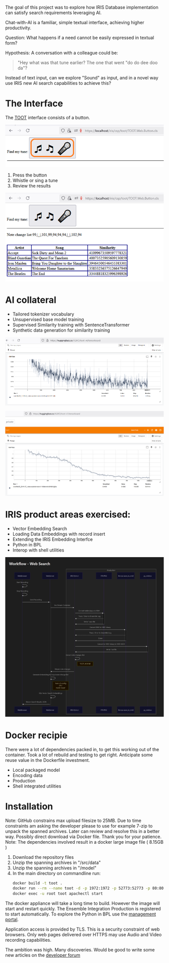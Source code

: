 The goal of this project was to explore how IRIS Database implementation can satisfy search requirements leveraging AI.

Chat-with-AI is a familiar, simple textual interface, achieving higher productivity.

Question: What happens if a need cannot be easily expressed in textual form?

Hypothesis: 
A conversation with a colleague could be:
> "Hey what was that tune earlier?
> The one that went "do do dee doo da"?

Instead of text input, can we explore "Sound" as input, and in a novel way use IRIS new AI search capabilities to achieve this?

# The Interface
The [TOOT](https://localhost/iris/csp/toot/TOOT.Web.Button.cls) interface consists of a button.

![TOOT Interface](imgs/HoldButtonToRecord.png)

1. Press the button
2. Whistle or sing a tune
3. Review the results

![Results](imgs/SearchResults.png)

# AI collateral
* Tailored tokenizer vocabulary
* Unsupervised base model training
* Supervised Similarity training with SentenceTransformer
* Synthetic data generation for similarity training

![TensorBoard SentenceTransformer](imgs/tensorboard.png)

![TensorBoard Unsupervised](imgs/tensorboard1.png)

# IRIS product areas exercised:
* Vector Embedding Search
* Loading Data Embeddings with record insert
* Extending the IRIS Embedding Interfce
* Python in BPL
* Interop with shell utilities

![SearchWorkflow](imgs/SearchWorkflow.png)

# Docker recipie
There were a lot of dependencies packed in, to get this working out of the container.
Took a lot of rebuild and testing to get right.
Anticipate some reuse value in the Dockerfile investment.
* Local packaged model
* Encoding data
* Production
* Shell integrated utilities

# Installation
Note: GitHub constrains max upload filesize to 25MB.
Due to time constraints am asking the developer please to use for example 7-zip to unpack the spanned archives.
Later can review and resolve this in a better way. Possibly direct download via Docker file.
Thank you for your patience.
Note: The dependencies involved result in a docker large image file ( 8.15GB ) 

1) Download the repository files
2) Unzip the spanning archives in "/src/data"
3) Unzip the spanning archives in "/model"
4) In the main directory on commandline run:
   ```bash
   docker build -t toot .
   docker run --rm --name toot -d -p 1972:1972 -p 52773:52773 -p 80:80 -p 443:443 toot
   docker exec -u root toot apachectl start
   ```
The docker appliance will take a long time to build. However the image will start and restart quickly.
The Ensemble Integration Production is registered to start automatically.
To explore the Python in BPL use the [management portal](http://127.0.0.1:52773/iris/csp/sys/UtilHome.csp).

Application access is provided by TLS. This is a security constraint of web browsers.
Only web pages delivered over HTTPS may use Audio and Video recording capabilities.

The ambition was high. Many discoveries. Would be good to write some new articles on the [developer forum](https://community.intersystems.com/)












